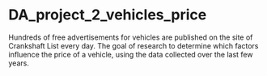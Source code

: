 # DA_project_2_vehicles_price
Hundreds of free advertisements for vehicles are published on the site of Crankshaft List every day. The goal of research to determine which factors influence the price of a vehicle, using the data collected over the last few years.
